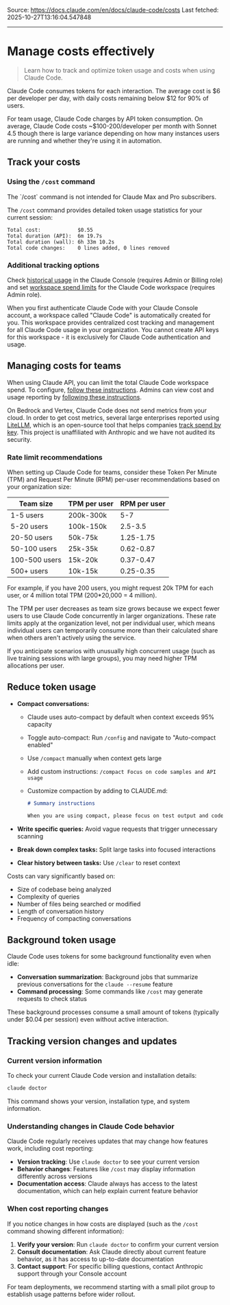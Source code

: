 Source: https://docs.claude.com/en/docs/claude-code/costs
Last fetched: 2025-10-27T13:16:04.547848

---

# Manage costs effectively

> Learn how to track and optimize token usage and costs when using Claude Code.

Claude Code consumes tokens for each interaction. The average cost is \$6 per developer per day, with daily costs remaining below \$12 for 90% of users.

For team usage, Claude Code charges by API token consumption. On average, Claude Code costs \~\$100-200/developer per month with Sonnet 4.5 though there is large variance depending on how many instances users are running and whether they're using it in automation.

## Track your costs

### Using the `/cost` command

<Note>
  The `/cost` command is not intended for Claude Max and Pro subscribers.
</Note>

The `/cost` command provides detailed token usage statistics for your current session:

```
Total cost:            $0.55
Total duration (API):  6m 19.7s
Total duration (wall): 6h 33m 10.2s
Total code changes:    0 lines added, 0 lines removed
```

### Additional tracking options

Check [historical usage](https://support.claude.com/en/articles/9534590-cost-and-usage-reporting-in-console) in the Claude Console (requires Admin or Billing role) and set [workspace spend limits](https://support.claude.com/en/articles/9796807-creating-and-managing-workspaces) for the Claude Code workspace (requires Admin role).

<Note>
  When you first authenticate Claude Code with your Claude Console account, a workspace called "Claude Code" is automatically created for you. This workspace provides centralized cost tracking and management for all Claude Code usage in your organization. You cannot create API keys for this workspace - it is exclusively for Claude Code authentication and usage.
</Note>

## Managing costs for teams

When using Claude API, you can limit the total Claude Code workspace spend. To configure, [follow these instructions](https://support.claude.com/en/articles/9796807-creating-and-managing-workspaces). Admins can view cost and usage reporting by [following these instructions](https://support.claude.com/en/articles/9534590-cost-and-usage-reporting-in-console).

On Bedrock and Vertex, Claude Code does not send metrics from your cloud. In order to get cost metrics, several large enterprises reported using [LiteLLM](/en/docs/claude-code/bedrock-vertex-proxies#litellm), which is an open-source tool that helps companies [track spend by key](https://docs.litellm.ai/docs/proxy/virtual_keys#tracking-spend). This project is unaffiliated with Anthropic and we have not audited its security.

### Rate limit recommendations

When setting up Claude Code for teams, consider these Token Per Minute (TPM) and Request Per Minute (RPM) per-user recommendations based on your organization size:

| Team size     | TPM per user | RPM per user |
| ------------- | ------------ | ------------ |
| 1-5 users     | 200k-300k    | 5-7          |
| 5-20 users    | 100k-150k    | 2.5-3.5      |
| 20-50 users   | 50k-75k      | 1.25-1.75    |
| 50-100 users  | 25k-35k      | 0.62-0.87    |
| 100-500 users | 15k-20k      | 0.37-0.47    |
| 500+ users    | 10k-15k      | 0.25-0.35    |

For example, if you have 200 users, you might request 20k TPM for each user, or 4 million total TPM (200\*20,000 = 4 million).

The TPM per user decreases as team size grows because we expect fewer users to use Claude Code concurrently in larger organizations. These rate limits apply at the organization level, not per individual user, which means individual users can temporarily consume more than their calculated share when others aren't actively using the service.

<Note>
  If you anticipate scenarios with unusually high concurrent usage (such as live training sessions with large groups), you may need higher TPM allocations per user.
</Note>

## Reduce token usage

* **Compact conversations:**

  * Claude uses auto-compact by default when context exceeds 95% capacity
  * Toggle auto-compact: Run `/config` and navigate to "Auto-compact enabled"
  * Use `/compact` manually when context gets large
  * Add custom instructions: `/compact Focus on code samples and API usage`
  * Customize compaction by adding to CLAUDE.md:

    ```markdown  theme={null}
    # Summary instructions

    When you are using compact, please focus on test output and code changes
    ```

* **Write specific queries:** Avoid vague requests that trigger unnecessary scanning

* **Break down complex tasks:** Split large tasks into focused interactions

* **Clear history between tasks:** Use `/clear` to reset context

Costs can vary significantly based on:

* Size of codebase being analyzed
* Complexity of queries
* Number of files being searched or modified
* Length of conversation history
* Frequency of compacting conversations

## Background token usage

Claude Code uses tokens for some background functionality even when idle:

* **Conversation summarization**: Background jobs that summarize previous conversations for the `claude --resume` feature
* **Command processing**: Some commands like `/cost` may generate requests to check status

These background processes consume a small amount of tokens (typically under \$0.04 per session) even without active interaction.

## Tracking version changes and updates

### Current version information

To check your current Claude Code version and installation details:

```bash  theme={null}
claude doctor
```

This command shows your version, installation type, and system information.

### Understanding changes in Claude Code behavior

Claude Code regularly receives updates that may change how features work, including cost reporting:

* **Version tracking**: Use `claude doctor` to see your current version
* **Behavior changes**: Features like `/cost` may display information differently across versions
* **Documentation access**: Claude always has access to the latest documentation, which can help explain current feature behavior

### When cost reporting changes

If you notice changes in how costs are displayed (such as the `/cost` command showing different information):

1. **Verify your version**: Run `claude doctor` to confirm your current version
2. **Consult documentation**: Ask Claude directly about current feature behavior, as it has access to up-to-date documentation
3. **Contact support**: For specific billing questions, contact Anthropic support through your Console account

<Note>
  For team deployments, we recommend starting with a small pilot group to
  establish usage patterns before wider rollout.
</Note>